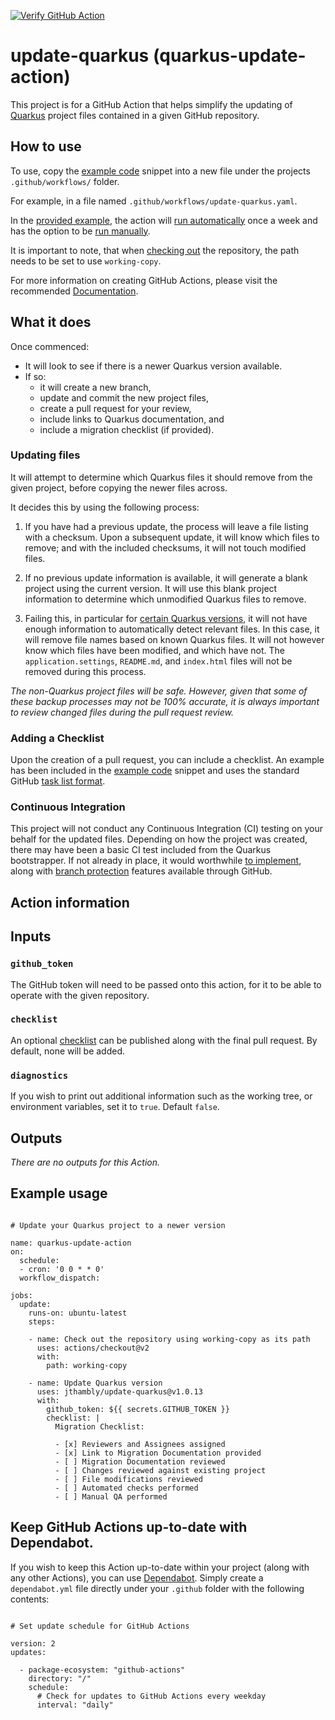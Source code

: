 [![Verify GitHub Action](https://github.com/jthambly/update-quarkus/actions/workflows/verify.yml/badge.svg)](https://github.com/jthambly/update-quarkus/actions/workflows/verify.yml)

# update-quarkus (quarkus-update-action)

This project is for a GitHub Action that helps simplify the updating of [Quarkus](https://quarkus.io/) project files contained in a given GitHub repository.

## How to use

To use, copy the [example code](#example-usage) snippet into a new file under the projects `.github/workflows/` folder. 

For example, in a file named `.github/workflows/update-quarkus.yaml`.

In the [provided example](#example-usage), the action will [run automatically](https://docs.github.com/en/actions/reference/events-that-trigger-workflows#schedule) once a week and has the option to be [run manually](https://docs.github.com/en/actions/managing-workflow-runs/manually-running-a-workflow).

It is important to note, that when [checking out](https://github.com/actions/checkout#usage) the repository, the path needs to be set to use `working-copy`.

For more information on creating GitHub Actions, please visit the recommended [Documentation](https://docs.github.com/en/actions/creating-actions).

## What it does

Once commenced:

 - It will look to see if there is a newer Quarkus version available. 
 - If so:
   - it will create a new branch, 
   - update and commit the new project files, 
   - create a pull request for your review,
   - include links to Quarkus documentation, and
   - include a migration checklist (if provided).

### Updating files

It will attempt to determine which Quarkus files it should remove from the given project, before copying the newer files across. 

It decides this by using the following process:

1) If you have had a previous update, the process will leave a file listing with a checksum. 
   Upon a subsequent update, it will know which files to remove; and with the included checksums, it will not touch modified files.

2) If no previous update information is available, it will generate a blank project using the current version.
   It will use this blank project information to determine which unmodified Quarkus files to remove.

3) Failing this, in particular for [certain Quarkus versions](https://github.com/jthambly/update-quarkus/issues/54#issue-820449828), it will not have enough information to automatically detect relevant files.
   In this case, it will remove file names based on known Quarkus files. It will not however know which files have been modified, and which have not. 
   The `application.settings`, `README.md`, and `index.html` files will not be removed during this process.

*The non-Quarkus project files will be safe. However, given that some of these backup processes may not be 100% accurate, it is always important to review changed files during the pull request review.*

### Adding a Checklist

Upon the creation of a pull request, you can include a checklist. An example has been included in the [example code](#example-usage) snippet and uses the standard GitHub [task list format](https://docs.github.com/en/github/managing-your-work-on-github/about-task-lists).

### Continuous Integration

This project will not conduct any Continuous Integration (CI) testing on your behalf for the updated files. 
Depending on how the project was created, there may have been a basic CI test included from the Quarkus bootstrapper. 
If not already in place, it would worthwhile [to implement](https://docs.github.com/en/actions/creating-actions), along with [branch protection](https://docs.github.com/en/github/administering-a-repository/about-protected-branches) features available through GitHub.

## Action information

## Inputs

### `github_token`

The GitHub token will need to be passed onto this action, for it to be able to operate with the given repository.

### `checklist`

An optional [checklist](https://docs.github.com/en/github/managing-your-work-on-github/about-task-lists) can be published along with the final pull request. By default, none will be added.

### `diagnostics`

If you wish to print out additional information such as the working tree, or environment variables, set it to `true`. Default `false`.

## Outputs
 
*There are no outputs for this Action.*

## Example usage

```

# Update your Quarkus project to a newer version

name: quarkus-update-action
on:
  schedule:
  - cron: '0 0 * * 0'
  workflow_dispatch:
  
jobs:
  update:
    runs-on: ubuntu-latest
    steps:

    - name: Check out the repository using working-copy as its path
      uses: actions/checkout@v2
      with:
        path: working-copy

    - name: Update Quarkus version
      uses: jthambly/update-quarkus@v1.0.13
      with:
        github_token: ${{ secrets.GITHUB_TOKEN }}
        checklist: |
          Migration Checklist:
         
          - [x] Reviewers and Assignees assigned
          - [x] Link to Migration Documentation provided
          - [ ] Migration Documentation reviewed
          - [ ] Changes reviewed against existing project
          - [ ] File modifications reviewed
          - [ ] Automated checks performed
          - [ ] Manual QA performed

```

## Keep GitHub Actions up-to-date with Dependabot.

If you wish to keep this Action up-to-date within your project (along with any other Actions), you can use [Dependabot](https://docs.github.com/en/code-security/supply-chain-security/keeping-your-dependencies-updated-automatically/keeping-your-actions-up-to-date-with-dependabot).
Simply create a `dependabot.yml` file directly under your `.github` folder with the following contents:

```

# Set update schedule for GitHub Actions

version: 2
updates:

  - package-ecosystem: "github-actions"
    directory: "/"
    schedule:
      # Check for updates to GitHub Actions every weekday
      interval: "daily"

```
